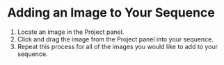 # Adding an Image to Your Sequence

1. Locate an image in the Project panel.
2. Click and drag the image from the Project panel into your sequence. 
3. Repeat this process for all of the images you would like to add to your sequence.



